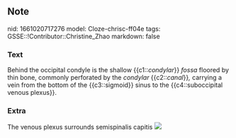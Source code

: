## Note
nid: 1661020717276
model: Cloze-chrisc-ff04e
tags: GSSE::!Contributor::Christine_Zhao
markdown: false

### Text
<div>
  <div>
    <div>
      Behind the occipital condyle is the shallow
      {{c1::<i>condylar</i>}} <span style="font-style:
      italic;">fossa</span> floored by thin bone, commonly
      perforated by the <span style="font-style:
      italic;">condylar</span> {{c2::<i>canal</i>}}<span style= 
      "font-style: italic;">,</span> carrying a vein from the
      bottom of the {{c3::sigmoid}} sinus to the {{c4::suboccipital
      venous plexus}}.
    </div>
  </div>
</div>

### Extra
The venous plexus surrounds semispinalis capitis <img src= 
"paste-3fe84db2efb8465dfab0d9e74e29551f4c7bae03.jpg">
